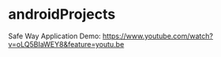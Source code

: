 # androidProjects
Safe Way Application
Demo: https://www.youtube.com/watch?v=oLQ5BIaWEY8&feature=youtu.be
